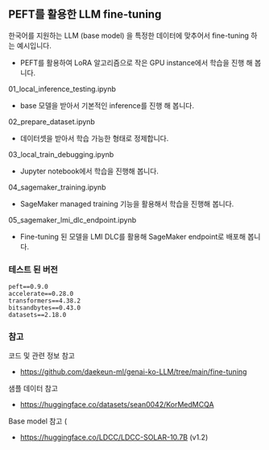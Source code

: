 

## PEFT를 활용한 LLM fine-tuning

한국어를 지원하는 LLM (base model) 을 특정한 데이터에 맞추어서 fine-tuning 하는 예시입니다.
- PEFT를 활용하여 LoRA 알고리즘으로 작은 GPU instance에서 학습을 진행 해 봅니다.


01_local_inference_testing.ipynb
- base 모델을 받아서 기본적인 inference를 진행 해 봅니다.

02_prepare_dataset.ipynb
- 데이터셋을 받아서 학습 가능한 형태로 정제합니다.

03_local_train_debugging.ipynb
- Jupyter notebook에서 학습을 진행해 봅니다.

04_sagemaker_training.ipynb
- SageMaker managed training 기능을 활용해서 학습을 진행해 봅니다.

05_sagemaker_lmi_dlc_endpoint.ipynb
- Fine-tuning 된 모델을 LMI DLC를 활용해 SageMaker endpoint로 배포해 봅니다.


### 테스트 된 버전

```
peft==0.9.0
accelerate==0.28.0
transformers==4.38.2
bitsandbytes==0.43.0
datasets==2.18.0
```

### 참고

코드 및 관련 정보 참고
- https://github.com/daekeun-ml/genai-ko-LLM/tree/main/fine-tuning

샘플 데이터 참고
- https://huggingface.co/datasets/sean0042/KorMedMCQA

Base model 참고 (
- https://huggingface.co/LDCC/LDCC-SOLAR-10.7B (v1.2)

